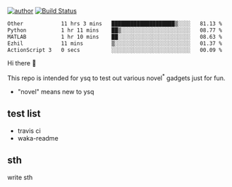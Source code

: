 [![author](https://img.shields.io/badge/author-ysq-green)](https://github.com/Yang-Shiqin)
[![Build Status](https://app.travis-ci.com/Yang-Shiqin/testall.svg?branch=main)](https://app.travis-ci.com/Yang-Shiqin/testall)

<!--START_SECTION:waka-->

```txt
Other            11 hrs 3 mins   ████████████████████▒░░░░   81.13 %
Python           1 hr 11 mins    ██▒░░░░░░░░░░░░░░░░░░░░░░   08.77 %
MATLAB           1 hr 10 mins    ██░░░░░░░░░░░░░░░░░░░░░░░   08.63 %
Ezhil            11 mins         ▒░░░░░░░░░░░░░░░░░░░░░░░░   01.37 %
ActionScript 3   0 secs          ░░░░░░░░░░░░░░░░░░░░░░░░░   00.09 %
```

<!--END_SECTION:waka-->

Hi there 👋

This repo is intended for ysq to test out various novel<sup>*</sup> gadgets just for fun.

- "novel" means new to ysq

## test list
- travis ci
- waka-readme


## sth
write sth

